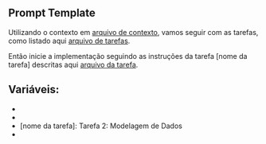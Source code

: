 ## Prompt Template

Utilizando o contexto em [arquivo de contexto], vamos seguir com as tarefas, como listado aqui [arquivo de tarefas].

Então inicie a implementação seguindo as instruções da tarefa [nome da tarefa] descritas aqui [arquivo da tarefa].

## Variáveis:

- [arquivo de contexto]: ai-context/instructions.md
- [arquivo de tarefas]: ai-context/mvp-tasks.md
- [nome da tarefa]: Tarefa 2: Modelagem de Dados
- [arquivo da tarefa]: ai-context/tasks/task-2-modelagem-de-dados.md
